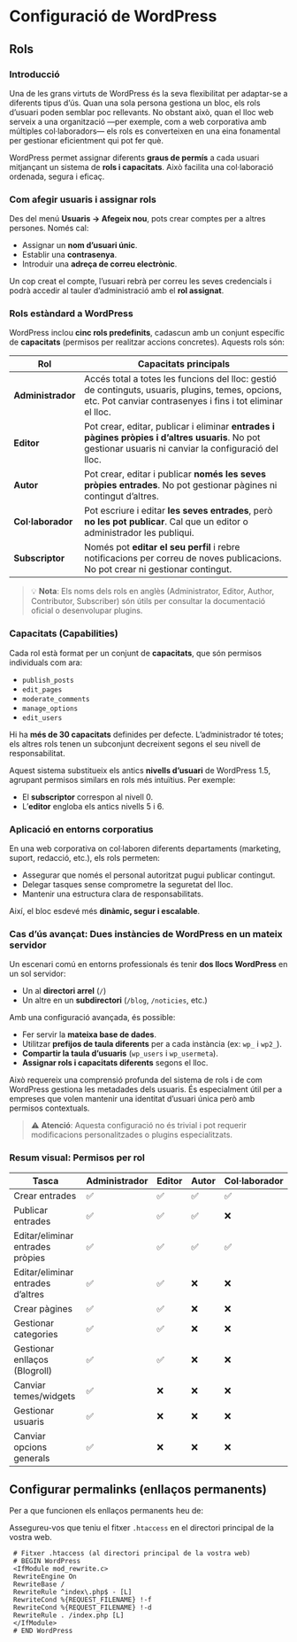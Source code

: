 # Configuració de WordPress
## Rols
### **Introducció**

Una de les grans virtuts de WordPress és la seva flexibilitat per adaptar-se a diferents tipus d’ús. Quan una sola persona gestiona un bloc, els rols d’usuari poden semblar poc rellevants. No obstant això, quan el lloc web serveix a una organització —per exemple, com a web corporativa amb múltiples col·laboradors— els rols es converteixen en una eina fonamental per gestionar eficientment qui pot fer què.

WordPress permet assignar diferents **graus de permís** a cada usuari mitjançant un sistema de **rols i capacitats**. Això facilita una col·laboració ordenada, segura i eficaç.

### **Com afegir usuaris i assignar rols**

Des del menú **Usuaris → Afegeix nou**, pots crear comptes per a altres persones. Només cal:

- Assignar un **nom d’usuari únic**.
- Establir una **contrasenya**.
- Introduir una **adreça de correu electrònic**.

Un cop creat el compte, l’usuari rebrà per correu les seves credencials i podrà accedir al tauler d’administració amb el **rol assignat**.

### **Rols estàndard a WordPress**

WordPress inclou **cinc rols predefinits**, cadascun amb un conjunt específic de **capacitats** (permisos per realitzar accions concretes). Aquests rols són:

| Rol | Capacitats principals |
|-----|------------------------|
| **Administrador** | Accés total a totes les funcions del lloc: gestió de continguts, usuaris, plugins, temes, opcions, etc. Pot canviar contrasenyes i fins i tot eliminar el lloc. |
| **Editor** | Pot crear, editar, publicar i eliminar **entrades i pàgines pròpies i d’altres usuaris**. No pot gestionar usuaris ni canviar la configuració del lloc. |
| **Autor** | Pot crear, editar i publicar **només les seves pròpies entrades**. No pot gestionar pàgines ni contingut d’altres. |
| **Col·laborador** | Pot escriure i editar **les seves entrades**, però **no les pot publicar**. Cal que un editor o administrador les publiqui. |
| **Subscriptor** | Només pot **editar el seu perfil** i rebre notificacions per correu de noves publicacions. No pot crear ni gestionar contingut. |

> 💡 **Nota**: Els noms dels rols en anglès (Administrator, Editor, Author, Contributor, Subscriber) són útils per consultar la documentació oficial o desenvolupar plugins.

### **Capacitats (Capabilities)**

Cada rol està format per un conjunt de **capacitats**, que són permisos individuals com ara:

- `publish_posts`
- `edit_pages`
- `moderate_comments`
- `manage_options`
- `edit_users`

Hi ha **més de 30 capacitats** definides per defecte. L’administrador té totes; els altres rols tenen un subconjunt decreixent segons el seu nivell de responsabilitat.

Aquest sistema substitueix els antics **nivells d’usuari** de WordPress 1.5, agrupant permisos similars en rols més intuïtius. Per exemple:
- El **subscriptor** correspon al nivell 0.
- L’**editor** engloba els antics nivells 5 i 6.

### **Aplicació en entorns corporatius**

En una web corporativa on col·laboren diferents departaments (marketing, suport, redacció, etc.), els rols permeten:

- Assegurar que només el personal autoritzat pugui publicar contingut.
- Delegar tasques sense comprometre la seguretat del lloc.
- Mantenir una estructura clara de responsabilitats.

Així, el bloc esdevé més **dinàmic, segur i escalable**.

### **Cas d’ús avançat: Dues instàncies de WordPress en un mateix servidor**

Un escenari comú en entorns professionals és tenir **dos llocs WordPress** en un sol servidor:
- Un al **directori arrel** (`/`)
- Un altre en un **subdirectori** (`/blog`, `/noticies`, etc.)

Amb una configuració avançada, és possible:
- Fer servir la **mateixa base de dades**.
- Utilitzar **prefijos de taula diferents** per a cada instància (ex: `wp_` i `wp2_`).
- **Compartir la taula d’usuaris** (`wp_users` i `wp_usermeta`).
- **Assignar rols i capacitats diferents** segons el lloc.

Això requereix una comprensió profunda del sistema de rols i de com WordPress gestiona les metadades dels usuaris. És especialment útil per a empreses que volen mantenir una identitat d’usuari única però amb permisos contextuals.

> ⚠️ **Atenció**: Aquesta configuració no és trivial i pot requerir modificacions personalitzades o plugins especialitzats.

### **Resum visual: Permisos per rol**

| Tasca | Administrador | Editor | Autor | Col·laborador |
|------|----------------|--------|-------|----------------|
| Crear entrades | ✅ | ✅ | ✅ | ✅ |
| Publicar entrades | ✅ | ✅ | ✅ | ❌ |
| Editar/eliminar entrades pròpies | ✅ | ✅ | ✅ | ✅ |
| Editar/eliminar entrades d’altres | ✅ | ✅ | ❌ | ❌ |
| Crear pàgines | ✅ | ✅ | ❌ | ❌ |
| Gestionar categories | ✅ | ✅ | ❌ | ❌ |
| Gestionar enllaços (Blogroll) | ✅ | ✅ | ❌ | ❌ |
| Canviar temes/widgets | ✅ | ❌ | ❌ | ❌ |
| Gestionar usuaris | ✅ | ❌ | ❌ | ❌ |
| Canviar opcions generals | ✅ | ❌ | ❌ | ❌ |

## Configurar permalinks (enllaços permanents)
Per a que funcionen els enllaços permanents heu de:

Assegureu-vos que teniu el fitxer `.htaccess` en el directori principal de la vostra web.
~~~
 # Fitxer .htaccess (al directori principal de la vostra web)
 # BEGIN WordPress
 <IfModule mod_rewrite.c>
 RewriteEngine On
 RewriteBase /
 RewriteRule ^index\.php$ - [L]
 RewriteCond %{REQUEST_FILENAME} !-f
 RewriteCond %{REQUEST_FILENAME} !-d
 RewriteRule . /index.php [L]
 </IfModule>
 # END WordPress
~~~
